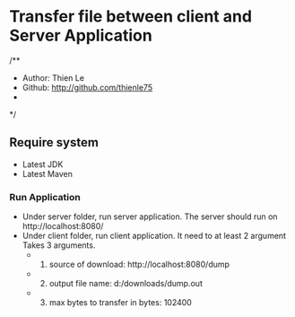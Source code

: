 # Transfer file between client and Server Application

/**
 * Author: Thien Le
 * Github: http://github.com/thienle75
 * 
 */
## Require system

- Latest JDK
- Latest Maven


### Run Application
- Under server folder, run server application. The server should run on http://localhost:8080/
- Under client folder, run client application. It need to at least 2 argument 
	 Takes 3 arguments. 
	 * 1. source of download: http://localhost:8080/dump 
	 * 2. output file name: d:/downloads/dump.out 
	 * 3. max bytes to transfer in bytes: 102400 